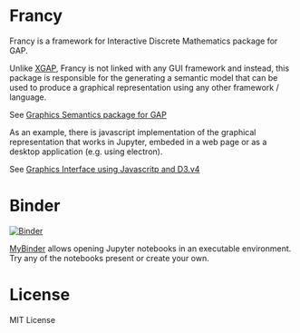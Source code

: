 # Francy

Francy is a framework for Interactive Discrete Mathematics package for GAP.

Unlike [XGAP](https://github.com/gap-packages/xgap), Francy is not linked with any GUI framework and instead, 
this package is responsible for the generating a semantic model that can be used to produce a graphical representation using any other framework / language.

See [Graphics Semantics package for GAP](/gap)

As an example, there is javascript implementation of the graphical representation that works in Jupyter, embeded in a web page or as a desktop application (e.g. using electron).

See [Graphics Interface using Javascritp and D3.v4](/js)

# Binder

[![Binder](https://mybinder.org/badge.svg)](https://mybinder.org/v2/gh/mcmartins/francy/develop)

[MyBinder](https://mybinder.org/) allows opening Jupyter notebooks in an executable environment. Try any of the notebooks present or create your own.

# License

MIT License
